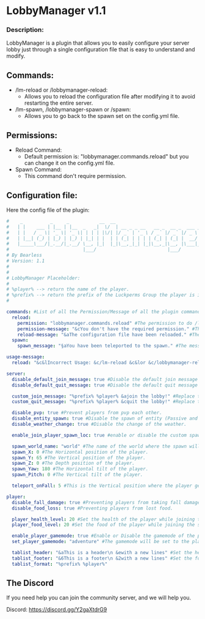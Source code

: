 # LobbyManager v1.1

### Description:
LobbyManager is a plugin that allows you to easily configure your server lobby just through a single configuration file that is easy to understand and modify.

## Commands:
- /lm-reload or /lobbymanager-reload:
    - Allows you to reload the configuration file after modifying it to avoid restarting the entire server.
- /lm-spawn, /lobbymanager-spawn or /spawn:
  - Allows you to go back to the spawn set on the config.yml file.

## Permissions:
- Reload Command:
    - Default permission is: "lobbymanager.commands.reload" but you can change it on the config.yml file.
- Spawn Command:
  - This command don't require permission.

## Configuration file:
Here the config file of the plugin:

```Yaml
#    _          _     _           __  __
#   | |    ___ | |__ | |__  _   _|  \/  | __ _ _ __   __ _  __ _  ___ _ __
#   | |   / _ \| '_ \| '_ \| | | | |\/| |/ _` | '_ \ / _` |/ _` |/ _ \ '__|
#   | |__| (_) | |_) | |_) | |_| | |  | | (_| | | | | (_| | (_| |  __/ |
#   |_____\___/|_.__/|_.__/ \__, |_|  |_|\__,_|_| |_|\__,_|\__, |\___|_|
#                           |___/                          |___/           
# By Bearless
# Version: 1.1
#
#
# LobbyManager Placeholder:
#
# %player% --> return the name of the player.
# %prefix% --> return the prefix of the Luckperms Group the player is in.
#

commands: #List of all the Permission/Message of all the plugin command.
  reload:
    permission: "lobbymanager.commands.reload" #The permission to do /lm-reload.
    permission-message: "&cYou don't have the required permission." #The message will be sent to the player who perform the command without the right permission.
    reload-message: "&aThe configuration file have been reloaded." #The message send while the command successfully done.
  spawn:
    spawn_message: "§aYou have been teleported to the spawn." #The message send while the command successfully done.

usage-message:
  reload: "&c&lIncorrect Usage: &c/lm-reload &c&lor &c/lobbymanager-reload" #Error message while you type: "/lobbymanager-reload <somethings>".

server:
  disable_default_join_message: true #Disable the default join message "Bearless joined the game".
  disable_default_quit_message: true #Disable the default quit message "Bearless quit the game".

  custom_join_message: "%prefix% %player% &ajoin the lobby!" #Replace the default join message by a custom one.
  custom_quit_message: "%prefix% %player% &cquit the lobby!" #Replace the default quit message by a custom one.

  disable_pvp: true #Prevent players from pvp each other.
  disable_entity_spawn: true #Disable the spawn of entity (Passive and Aggressive) like (Pig, Creeper, Zombie, Cow etc...).
  disable_weather_change: true #Disable the change of the weather.

  enable_join_player_spawn_loc: true #enable or disable the custom spawn for player while joining the server.

  spawn_world_name: "world" #The name of the world where the spawn will be set.
  spawn_X: 0 #The Horizontal position of the player.
  spawn_Y: 65 #The Vertical position of the player.
  spawn_Z: 0 #The Depth position of the player.
  spawn_Yaw: 180 #The Horizontal tilt of the player.
  spawn_Pitch: 0 #The Vertical tilt of the player.

  teleport_onFall: 5 #This is the Vertical position where the player get teleported to the Spawn you set.

player:
  disable_fall_damage: true #Preventing players from taking fall damage.
  disable_food_loss: true #Preventing players from lost food.

  player_health_level: 20 #Set the health of the player while joining the server.
  player_food_level: 20 #Set the food of the player while joining the server.

  enable_player_gamemode: true #Enable or Disable the gamemode of the player while joining the server.
  set_player_gamemode: "adventure" #The gamemode will be set to the player while joining the server.

  tablist_header: "&aThis is a header\n &ewith a new lines" #Set the header of the tablist. TIP: type "\n" to get a new line.
  tablist_footer: "&6This is a footer\n &2with a new lines" #Set the footer of the tablist. TIP: type "\n" to get a new line.
  tablist_format: "%prefix% %player%"
```

## The Discord
If you need help you can join the community server, and we will help you.

Discord: <a href="https://discord.gg/Y2gaXtdrG9">https://discord.gg/Y2gaXtdrG9</a>